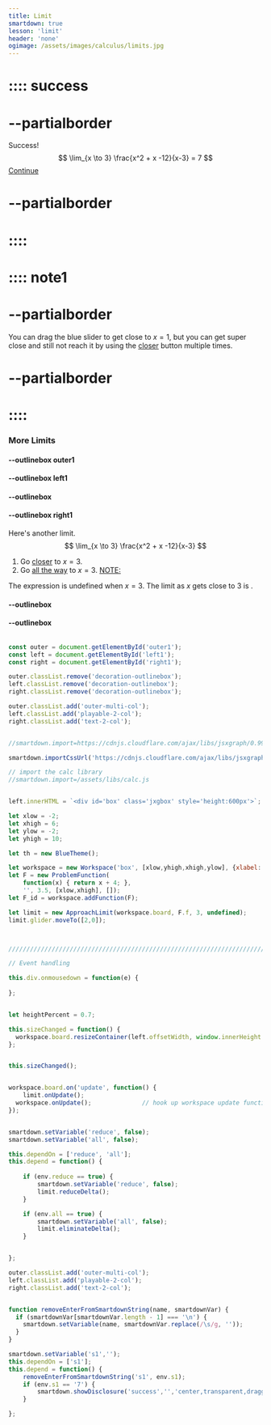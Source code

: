 ```yaml
---
title: Limit
smartdown: true
lesson: 'limit'
header: 'none'
ogimage: /assets/images/calculus/limits.jpg
---
```



# :::: success
# --partialborder
Success!
$$ 
\lim_{x \to 3} \frac{x^2 + x -12}{x-3} = 7
$$
[Continue](/pages/limit3-1)
# --partialborder
# ::::

# :::: note1 
# --partialborder
You can drag the blue slider to get close to $x=1$, but you can get super close and still not reach it by using the [closer](:=reduce=true) button multiple times.
# --partialborder
# ::::
### More Limits

#### --outlinebox outer1

#### --outlinebox left1


#### --outlinebox


#### --outlinebox right1
Here's another limit.
$$ 
\lim_{x \to 3} \frac{x^2 + x -12}{x-3}
$$

1. Go [closer](:=reduce=true) to $x=3$.  
2. Go [all the way](:=all=true) to $x=3$.
[NOTE:](::note1/tooltip,transparent)

The expression is undefined when $x=3$.
The limit as $x$ gets close to $3$ is [](:?s1). 

#### --outlinebox
#### --outlinebox

 

```javascript /autoplay

const outer = document.getElementById('outer1');
const left = document.getElementById('left1');
const right = document.getElementById('right1');

outer.classList.remove('decoration-outlinebox');
left.classList.remove('decoration-outlinebox');
right.classList.remove('decoration-outlinebox');

outer.classList.add('outer-multi-col');
left.classList.add('playable-2-col');
right.classList.add('text-2-col');


//smartdown.import=https://cdnjs.cloudflare.com/ajax/libs/jsxgraph/0.99.7/jsxgraphcore.js

smartdown.importCssUrl('https://cdnjs.cloudflare.com/ajax/libs/jsxgraph/0.99.7/jsxgraph.css');

// import the calc library
//smartdown.import=/assets/libs/calc.js


left.innerHTML = `<div id='box' class='jxgbox' style='height:600px'>`;

let xlow = -2;
let xhigh = 6;
let ylow = -2;
let yhigh = 10;

let th = new BlueTheme();

let workspace = new Workspace('box', [xlow,yhigh,xhigh,ylow], {xlabel:'', ylabel:''});
let F = new ProblemFunction(
	function(x) { return x + 4; }, 
	'', 3.5, [xlow,xhigh], []);
let F_id = workspace.addFunction(F);

let limit = new ApproachLimit(workspace.board, F.f, 3, undefined);
limit.glider.moveTo([2,0]);



/////////////////////////////////////////////////////////////////////////////////////////

// Event handling

this.div.onmousedown = function(e) { 
  
};


let heightPercent = 0.7;

this.sizeChanged = function() {
  workspace.board.resizeContainer(left.offsetWidth, window.innerHeight * heightPercent);
};


this.sizeChanged();


workspace.board.on('update', function() {
	limit.onUpdate();
  workspace.onUpdate();              // hook up workspace update functions
});


smartdown.setVariable('reduce', false);
smartdown.setVariable('all', false);

this.dependOn = ['reduce', 'all'];  
this.depend = function() {
  
	if (env.reduce == true) {
		smartdown.setVariable('reduce', false);
		limit.reduceDelta();		
	}

	if (env.all == true) {
		smartdown.setVariable('all', false);
		limit.eliminateDelta();
	}


};

outer.classList.add('outer-multi-col');
left.classList.add('playable-2-col');
right.classList.add('text-2-col');


```


```javascript /autoplay

function removeEnterFromSmartdownString(name, smartdownVar) {
  if (smartdownVar[smartdownVar.length - 1] === '\n') {           
    smartdown.setVariable(name, smartdownVar.replace(/\s/g, ''));
  }
}

smartdown.setVariable('s1','');
this.dependOn = ['s1'];  
this.depend = function() {
    removeEnterFromSmartdownString('s1', env.s1);  
	if (env.s1 == '7') {
		smartdown.showDisclosure('success','','center,transparent,draggable,outline,closeable,shadow');
	}

};
```

